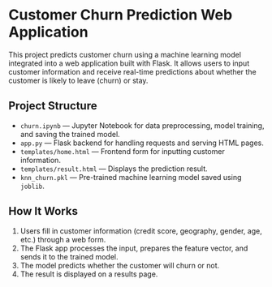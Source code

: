# Customer Churn Prediction Web Application

This project predicts customer churn using a machine learning model integrated into a web application built with Flask.
It allows users to input customer information and receive real-time predictions about whether the customer is likely to leave (churn) or stay.

## Project Structure

- `churn.ipynb` — Jupyter Notebook for data preprocessing, model training, and saving the trained model.
- `app.py` — Flask backend for handling requests and serving HTML pages.
- `templates/home.html` — Frontend form for inputting customer information.
- `templates/result.html` — Displays the prediction result.
- `knn_churn.pkl` — Pre-trained machine learning model saved using `joblib`.

## How It Works

1. Users fill in customer information (credit score, geography, gender, age, etc.) through a web form.
2. The Flask app processes the input, prepares the feature vector, and sends it to the trained model.
3. The model predicts whether the customer will churn or not.
4. The result is displayed on a results page.
